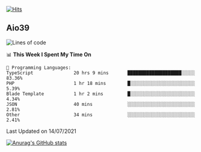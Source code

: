 [![Hits](https://hits.seeyoufarm.com/api/count/incr/badge.svg?url=https%3A%2F%2Fgithub.com%2Faio39&count_bg=%2339C5BB&title_bg=%23555555&icon=&icon_color=%23E7E7E7&title=hits&edge_flat=false)](https://hits.seeyoufarm.com)

## Aio39

<!--START_SECTION:waka-->
![Lines of code](https://img.shields.io/badge/From%20Hello%20World%20I%27ve%20Written-634639%20lines%20of%20code-blue)

📊 **This Week I Spent My Time On** 

```text
💬 Programming Languages: 
TypeScript               20 hrs 9 mins       ████████████████████░░░░░   83.36% 
PHP                      1 hr 18 mins        █░░░░░░░░░░░░░░░░░░░░░░░░   5.39% 
Blade Template           1 hr 2 mins         █░░░░░░░░░░░░░░░░░░░░░░░░   4.34% 
JSON                     40 mins             ░░░░░░░░░░░░░░░░░░░░░░░░░   2.81% 
Other                    34 mins             ░░░░░░░░░░░░░░░░░░░░░░░░░   2.41%

```


 Last Updated on 14/07/2021
<!--END_SECTION:waka-->
[![Anurag's GitHub stats](https://github-readme-stats.vercel.app/api?username=aio39)](https://github.com/anuraghazra/github-readme-stats)

<!--
**aio39/aio39** is a ✨ _special_ ✨ repository because its `README.md` (this file) appears on your GitHub profile.

Here are some ideas to get you started:

- 🔭 I’m currently working on ...
- 🌱 I’m currently learning ...
- 👯 I’m looking to collaborate on ...
- 🤔 I’m looking for help with ...
- 💬 Ask me about ...
- 📫 How to reach me: ...
- 😄 Pronouns: ...
- ⚡ Fun fact: ...
-->
